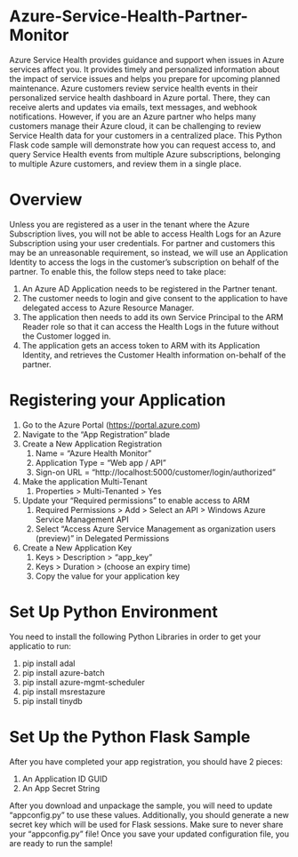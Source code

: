 # Azure-Service-Health-Partner-Monitor
Azure Service Health provides guidance and support when issues in Azure services affect you. It provides timely and personalized information about the impact of service issues and helps you prepare for upcoming planned maintenance.  Azure customers review service health events in their personalized service health dashboard in Azure portal. There, they can receive alerts and updates via emails, text messages, and webhook notifications.  However, if you are an Azure partner who helps many customers manage their Azure cloud, it can be challenging to review Service Health data for your customers in a centralized place.  This Python Flask code sample will demonstrate how you can request access to, and query Service Health events from multiple Azure subscriptions, belonging to multiple Azure customers, and review them in a single place.

# Overview
Unless you are registered as a user in the tenant where the Azure Subscription lives, you will not be able to access Health Logs for an Azure Subscription using your user credentials. For partner and customers this may be an unreasonable requirement, so instead, we will use an Application Identity to access the logs in the customer’s subscription on behalf of the partner. To enable this, the follow steps need to take place:

  1.	An Azure AD Application needs to be registered in the Partner tenant.
  2.	The customer needs to login and give consent to the application to have delegated access to Azure Resource Manager.
  3.	The application then needs to add its own Service Principal to the ARM Reader role so that it can access the Health Logs in the future without the Customer logged in.
  4.	The application gets an access token to ARM with its Application Identity, and retrieves the Customer Health information on-behalf of the partner.


# Registering your Application
1.	Go to the Azure Portal (https://portal.azure.com)
2.	Navigate to the “App Registration” blade
3.	Create a New Application Registration
    1.	Name = “Azure Health Monitor”
    2.	Application Type = “Web app / API”
    3.	Sign-on URL = “http://localhost:5000/customer/login/authorized”
4.	Make the application Multi-Tenant
    1.	Properties > Multi-Tenanted > Yes
5.	Update your “Required permissions” to enable access to ARM
    1.	Required Permissions > Add > Select an API > Windows Azure Service Management API
    2.	Select “Access Azure Service Management as organization users (preview)” in Delegated Permissions
6.	Create a New Application Key
    1.	Keys > Description > “app_key”
    2.	Keys > Duration > (choose an expiry time)
    3.	Copy the value for your application key

# Set Up Python Environment
You need to install the following Python Libraries in order to get your applicatio to run:
1.	pip install adal
2.	pip install azure-batch
3.  pip install azure-mgmt-scheduler
4.	pip install msrestazure
5.	pip install tinydb

 
# Set Up the Python Flask Sample
After you have completed your app registration, you should have 2 pieces:
  1.	An Application ID GUID
  2.	An App Secret String
  
After you download and unpackage the sample, you will need to update “appconfig.py” to use these values. Additionally, you should generate a new secret key which will be used for Flask sessions. Make sure to never share your “appconfig.py” file! Once you save your updated configuration file, you are ready to run the sample!
